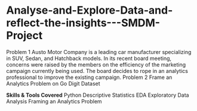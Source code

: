 # Analyse-and-Explore-Data-and-reflect-the-insights---SMDM-Project
Problem 1 Austo Motor Company is a leading car manufacturer specializing in SUV, Sedan, and Hatchback models. In its recent board meeting, concerns were raised by the members on the efficiency of the marketing campaign currently being used. The board decides to rope in an analytics professional to improve the existing campaign. Problem 2 Frame an Analytics Problem on Go Digit Dataset

**Skills & Tools Covered**
Python
Descriptive Statistics
EDA
Exploratory Data Analysis
Framing an Analytics Problem
